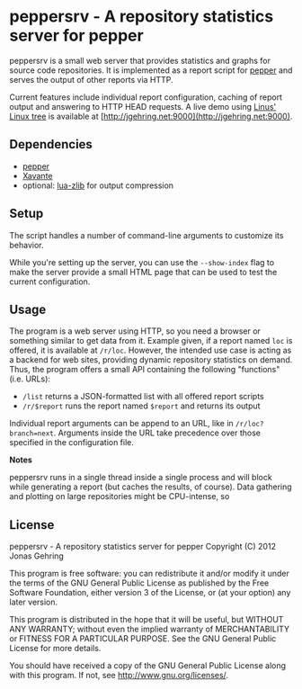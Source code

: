 peppersrv - A repository statistics server for pepper
=====================================================

peppersrv is a small web server that provides statistics and graphs
for source code repositories. It is implemented as a report script for 
[pepper](http://scm-pepper.sourceforge.net) and serves the output of
other reports via HTTP.

Current features include individual report configuration, caching of
report output and answering to HTTP HEAD requests. A live demo using
[Linus' Linux tree](http://git.kernel.org/?p=linux/kernel/git/torvalds/linux.git)
is available at [http://jgehring.net:9000](http://jgehring.net:9000).


Dependencies
------------
-   [pepper](http://scm-pepper.sourceforge.net)
-   [Xavante](http://keplerproject.github.com/xavante/)
-   optional: [lua-zlib](https://github.com/brimworks/lua-zlib) for output
    compression 


Setup
-----
The script handles a number of command-line arguments to customize
its behavior. 

While you're setting up the server, you can use the `--show-index` flag
to make the server provide a small HTML page that can be used to test
the current configuration.


Usage
-----
The program is a web server using HTTP, so you need a browser or something
similar to get data from it. Example given, if a report named `loc` is
offered, it is available at `/r/loc`. However, the intended use case is
acting as a backend for web sites, providing dynamic repository statistics
on demand. Thus, the program offers a small API containing the following
"functions" (i.e. URLs):

-   `/list` returns a JSON-formatted list with all offered report scripts
-   `/r/$report` runs the report named `$report` and returns its output

Individual report arguments can be append to an URL, like in `/r/loc?branch=next`.
Arguments inside the URL take precedence over those specified in the
configuration file.

**Notes**

peppersrv runs in a single thread inside a single process and will block
while generating a report (but caches the results, of course). Data gathering
and plotting on large repositories might be CPU-intense, so 




License
-------
peppersrv - A repository statistics server for pepper
Copyright (C) 2012 Jonas Gehring

This program is free software: you can redistribute it and/or modify
it under the terms of the GNU General Public License as published by
the Free Software Foundation, either version 3 of the License, or
(at your option) any later version.

This program is distributed in the hope that it will be useful,
but WITHOUT ANY WARRANTY; without even the implied warranty of
MERCHANTABILITY or FITNESS FOR A PARTICULAR PURPOSE.  See the 
GNU General Public License for more details.

You should have received a copy of the GNU General Public License
along with this program.  If not, see <http://www.gnu.org/licenses/>.                                                                       
